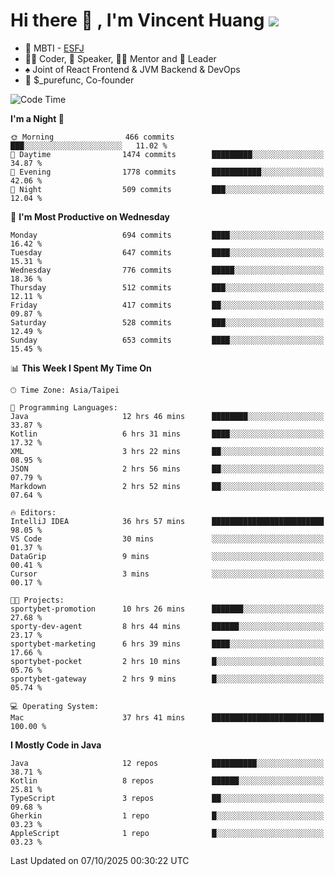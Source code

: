 # Hi there 👋 , I'm Vincent Huang ![](https://komarev.com/ghpvc/?username=Jian-Min-Huang)
- 👀 MBTI - [ESFJ](https://www.16personalities.com/esfj-personality)
- 👨‍💻 Coder, 🎤 Speaker, 👨‍🏫 Mentor and 🚀 Leader
- ♠️ Joint of React Frontend & JVM Backend & DevOps
- 💼 $_purefunc, Co-founder

<!--START_SECTION:waka-->
![Code Time](http://img.shields.io/badge/Code%20Time-6%2C032%20hrs%2053%20mins-blue)

**I'm a Night 🦉** 

```text
🌞 Morning                466 commits         ███░░░░░░░░░░░░░░░░░░░░░░   11.02 % 
🌆 Daytime                1474 commits        █████████░░░░░░░░░░░░░░░░   34.87 % 
🌃 Evening                1778 commits        ███████████░░░░░░░░░░░░░░   42.06 % 
🌙 Night                  509 commits         ███░░░░░░░░░░░░░░░░░░░░░░   12.04 % 
```
📅 **I'm Most Productive on Wednesday** 

```text
Monday                   694 commits         ████░░░░░░░░░░░░░░░░░░░░░   16.42 % 
Tuesday                  647 commits         ████░░░░░░░░░░░░░░░░░░░░░   15.31 % 
Wednesday                776 commits         █████░░░░░░░░░░░░░░░░░░░░   18.36 % 
Thursday                 512 commits         ███░░░░░░░░░░░░░░░░░░░░░░   12.11 % 
Friday                   417 commits         ██░░░░░░░░░░░░░░░░░░░░░░░   09.87 % 
Saturday                 528 commits         ███░░░░░░░░░░░░░░░░░░░░░░   12.49 % 
Sunday                   653 commits         ████░░░░░░░░░░░░░░░░░░░░░   15.45 % 
```


📊 **This Week I Spent My Time On** 

```text
🕑︎ Time Zone: Asia/Taipei

💬 Programming Languages: 
Java                     12 hrs 46 mins      ████████░░░░░░░░░░░░░░░░░   33.87 % 
Kotlin                   6 hrs 31 mins       ████░░░░░░░░░░░░░░░░░░░░░   17.32 % 
XML                      3 hrs 22 mins       ██░░░░░░░░░░░░░░░░░░░░░░░   08.95 % 
JSON                     2 hrs 56 mins       ██░░░░░░░░░░░░░░░░░░░░░░░   07.79 % 
Markdown                 2 hrs 52 mins       ██░░░░░░░░░░░░░░░░░░░░░░░   07.64 % 

🔥 Editors: 
IntelliJ IDEA            36 hrs 57 mins      █████████████████████████   98.05 % 
VS Code                  30 mins             ░░░░░░░░░░░░░░░░░░░░░░░░░   01.37 % 
DataGrip                 9 mins              ░░░░░░░░░░░░░░░░░░░░░░░░░   00.41 % 
Cursor                   3 mins              ░░░░░░░░░░░░░░░░░░░░░░░░░   00.17 % 

🐱‍💻 Projects: 
sportybet-promotion      10 hrs 26 mins      ███████░░░░░░░░░░░░░░░░░░   27.68 % 
sporty-dev-agent         8 hrs 44 mins       ██████░░░░░░░░░░░░░░░░░░░   23.17 % 
sportybet-marketing      6 hrs 39 mins       ████░░░░░░░░░░░░░░░░░░░░░   17.66 % 
sportybet-pocket         2 hrs 10 mins       █░░░░░░░░░░░░░░░░░░░░░░░░   05.76 % 
sportybet-gateway        2 hrs 9 mins        █░░░░░░░░░░░░░░░░░░░░░░░░   05.74 % 

💻 Operating System: 
Mac                      37 hrs 41 mins      █████████████████████████   100.00 % 
```

**I Mostly Code in Java** 

```text
Java                     12 repos            ██████████░░░░░░░░░░░░░░░   38.71 % 
Kotlin                   8 repos             ██████░░░░░░░░░░░░░░░░░░░   25.81 % 
TypeScript               3 repos             ██░░░░░░░░░░░░░░░░░░░░░░░   09.68 % 
Gherkin                  1 repo              █░░░░░░░░░░░░░░░░░░░░░░░░   03.23 % 
AppleScript              1 repo              █░░░░░░░░░░░░░░░░░░░░░░░░   03.23 % 
```




 Last Updated on 07/10/2025 00:30:22 UTC
<!--END_SECTION:waka-->
